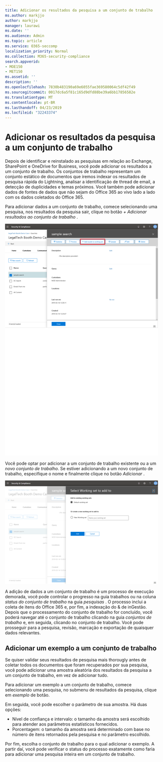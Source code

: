 ```yaml
---
title: Adicionar os resultados da pesquisa a um conjunto de trabalho
ms.author: markjjo
author: markjjo
manager: laurawi
ms.date: ''
ms.audience: Admin
ms.topic: article
ms.service: O365-seccomp
localization_priority: Normal
ms.collection: M365-security-compliance
search.appverid:
- MOE150
- MET150
ms.assetid: ''
description: ''
ms.openlocfilehash: 7830b483190a69e6055fae369580064c5df42f49
ms.sourcegitcommit: 0017dc6a5f81c165d9dfd88be39a6bb17856582e
ms.translationtype: MT
ms.contentlocale: pt-BR
ms.lasthandoff: 04/23/2019
ms.locfileid: "32243374"
---
```

# <a name="add-search-results-to-a-working-set"></a>Adicionar os resultados da pesquisa a um conjunto de trabalho

Depois de identificar e reinstalado as pesquisas em relação ao Exchange, SharePoint e OneDrive for Business, você pode adicionar os resultados a um conjunto de trabalho. Os conjuntos de trabalho representam um conjunto estático de documentos que iremos indexar os resultados de pesquisa rápida do Lightning, analisar a identificação de thread de email, a detecção de duplicidades e temas próximos.  Você também pode adicionar dados de fontes de dados que não sejam do Office 365 ao vivo lado a lado com os dados coletados do Office 365.

Para adicionar dados a um conjunto de trabalho, comece selecionando uma pesquisa, nos resultados da pesquisa sair, clique no botão *+ Adicionar resultados ao conjunto de trabalho* .

![Adicionando dados a um conjunto de trabalho](../media/c1b4fc00-7a15-4587-b9b0-ce594bb02e4d.png)

Você pode optar por adicionar a um conjunto de trabalho existente ou a um *novo conjunto de trabalho*.  Se estiver adicionando a um novo conjunto de trabalho, especifique o nome e finalmente clique no botão *Adicionar* .

![Selecionar um conjunto de trabalho](../media/e8c6ab51-da8d-4c39-9b21-26bfdf453fb9.png)

A adição de dados a um conjunto de trabalho é um processo de execução demorada, você pode controlar o progresso na guia trabalhos ou na coluna *status do conjunto de trabalho* na guia *pesquisas* .  O processo inclui a coleta de itens do Office 365 e, por fim, a indexação do & de inGestão.  Depois que o processamento do conjunto de trabalho for concluído, você poderá navegar até o conjunto de trabalho clicando na guia *conjuntos de trabalho* e, em seguida, clicando no conjunto de trabalho.  Você pode prosseguir para a pesquisa, revisão, marcação e exportação de quaisquer dados relevantes.

## <a name="adding-a-sample-to-a-working-set"></a>Adicionar um exemplo a um conjunto de trabalho

Se quiser validar seus resultados de pesquisa mais thorougly antes de coletar todos os documentos que foram recuperados por sua pesquisa, você pode adicionar uma amostra aleatória dos resultados da pesquisa a um conjunto de trabalho, em vez de adicionar tudo.

Para adicionar um exemplo a um conjunto de trabalho, comece selecionando uma pesquisa, no submenu de resultados da pesquisa, clique em *exemplo* de botão.

Em seguida, você pode escolher o parâmetro de sua amostra. Há duas opções:
- Nível de confiança e intervalo: o tamanho da amostra será escolhido para atender aos parâmetros estatísticos fornecidos.
- Porcentagem: o tamanho da amostra será determinado com base no número de itens retornados pela pesquisa e no parâmetro escolhido.

Por fim, escolha o conjunto de trabalho para o qual adicionar o exemplo. A partir daí, você pode verificar o status do processo exatamente como faria para adicionar uma pesquisa inteira em um conjunto de trabalho. 